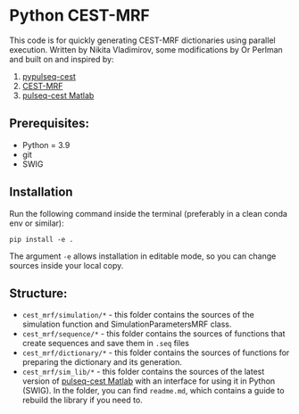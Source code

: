 # Python CEST-MRF 
This code is for quickly generating CEST-MRF dictionaries using parallel execution.
Written by Nikita Vladimirov, some modifications by Or Perlman and built on and inspired by:
1. [pypulseq-cest](https://github.com/KerstinKaspar/pypulseq-cest/blob/main/pypulseq_cest/parser.py) 
2. [CEST-MRF](https://github.com/operlman/cest-mrf)
3. [pulseq-cest Matlab](https://github.com/kherz/pulseq-cest/tree/master) 

## Prerequisites:
- Python = 3.9
- git
- SWIG

## Installation
Run the following command inside the terminal (preferably in a clean conda env or similar):

`pip install -e .`

The argument `-e` allows installation in editable mode, so you can change sources inside your local copy.

## Structure:
- `cest_mrf/simulation/*` - this folder contains the sources of the simulation function and SimulationParametersMRF class.
- `cest_mrf/sequence/*` - this folder contains the sources of functions that create sequences and save them in `.seq` files
- `cest_mrf/dictionary/*` - this folder contains the sources of functions for preparing the dictionary and its generation.
- `cest_mrf/sim_lib/*` - this folder contains the sources of the latest version of  [pulseq-cest Matlab](https://github.com/kherz/pulseq-cest/tree/master) 
with an interface for using it in Python (SWIG). In the folder, you can find `readme.md`, which contains a guide to rebuild the library if you need to.
